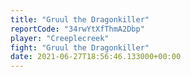 ```yaml
---
title: "Gruul the Dragonkiller"
reportCode: "34rwYtXfThmA2Dbp"
player: "Creeplecreek"
fight: "Gruul the Dragonkiller"
date: 2021-06-27T18:56:46.133000+00:00
---
```

